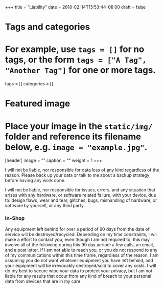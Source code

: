 +++
title = "Liability"
date = 2018-02-14T15:53:44-08:00
draft = false

# Tags and categories
# For example, use `tags = []` for no tags, or the form `tags = ["A Tag", "Another Tag"]` for one or more tags.
tags = []
categories = []

# Featured image
# Place your image in the `static/img/` folder and reference its filename below, e.g. `image = "example.jpg"`.
[header]
image = ""
caption = ""
weight = 1
+++
<p>I will not be liable, nor responsible for data loss of any kind regardless of the reason. Please back up your data or talk to me about a backup strategy before having any work done.</p>

<p>I will not be liable, nor responsible for issues, errors, and any situation that arises with any hardware, or software related failure, with your device, due to: design flaws, wear and tear, glitches, bugs, mishandling of hardware, or software by yourself, or any third party. </p>

<h3>In-Shop</h3>
<p>Any equipment left behind for over a period of 90 days from the date of service will be destroyed/recycled. Depending on my time constraints, I will make a effort to contact you, even though I am not required to, this may involve all of the following during this 90 day period: a few calls, an email, and a post letter. If I am not able to reach you, or you do not respond to any of my communications within this time frame, regardless of the reason, I am assuming you do not want whatever equipment you have left behind, and your equipment will be irrevocably destroyed/sold to cover any costs. I will do my best to secure wipe your data to protect your privacy, but I am not liable for any results that occur from any kind of breach to your personal data from devices that are in my care.



